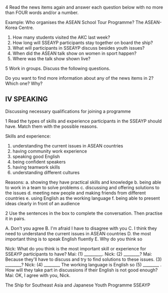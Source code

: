 4 Read the news items again and answer each question below with no more than FOUR words and/or a number.

Example: Who organises the ASEAN School Tour Programme? The ASEAN-Korea Centre.

1. How many students visited the AKC last week?
2. How long will SSEAYP participants stay together on board the ship?
3. What will participants in SSEAYP discuss besides youth issues?
4. When did the ASEAN talk show on women in sport happen?
5. Where was the talk show shown live?

5 Work in groups. Discuss the following questions.

Do you want to find more information about any of the news items in 2? Which one? Why?

## IV SPEAKING

Discussing necessary qualifications for joining a programme

1 Read the types of skills and experience participants in the SSEAYP should have. Match them with the possible reasons.

Skills and experience:
1. understanding the current issues in ASEAN countries
2. having community work experience
3. speaking good English
4. being confident speakers
5. having teamwork skills
6. understanding different cultures

Reasons:
a. showing they have practical skills and knowledge
b. being able to work in a team to solve problems
c. discussing and offering solutions to the issues
d. meeting new people and making friends from different countries
e. using English as the working language
f. being able to present ideas clearly in front of an audience

2 Use the sentences in the box to complete the conversation. Then practise it in pairs.

A. Don't you agree
B. I'm afraid I have to disagree with you
C. I think they need to understand the current issues in ASEAN countries
D. the most important thing is to speak English fluently
E. Why do you think so

Nick: What do you think is the most important skill or experience for SSEAYP participants to have?
Mai: (1) _________.
Nick: (2) ________?
Mai: Because they'll have to discuss and try to find solutions to these issues. (3) ________?
Nick: (4) ________ The working language is English so (5) ________ . How will they take part in discussions if their English is not good enough?
Mai: OK, I agree with you, Nick.

The Ship for Southeast Asia and Japanese Youth Programme
SSEAYP